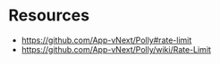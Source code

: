 # Resources
- https://github.com/App-vNext/Polly#rate-limit
- https://github.com/App-vNext/Polly/wiki/Rate-Limit
